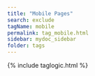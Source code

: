 ```yaml
---
title: "Mobile Pages"
search: exclude
tagName: mobile
permalink: tag_mobile.html
sidebar: mydoc_sidebar
folder: tags
---
```

{% include taglogic.html %}